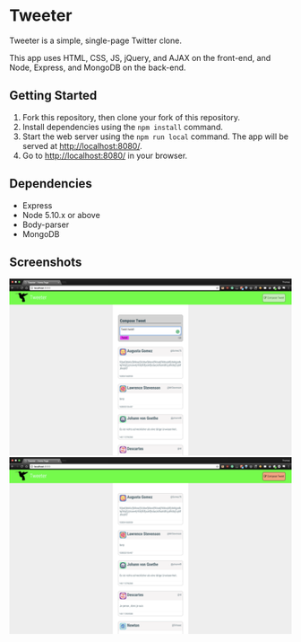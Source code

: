 # Tweeter

Tweeter is a simple, single-page Twitter clone.

This app uses HTML, CSS, JS, jQuery, and AJAX on the front-end, and Node, Express, and MongoDB on the back-end.

## Getting Started

1. Fork this repository, then clone your fork of this repository.
2. Install dependencies using the `npm install` command.
3. Start the web server using the `npm run local` command. The app will be served at <http://localhost:8080/>.
4. Go to <http://localhost:8080/> in your browser.

## Dependencies

- Express
- Node 5.10.x or above
- Body-parser
- MongoDB

## Screenshots

![Screenshot of tweet compose box"](https://github.com/nicholmen/tweeter/blob/master/docs/tweet-box.png?raw=true)
!["Screenshot of tweets"](https://github.com/nicholmen/tweeter/blob/master/docs/tweets.png?raw=true)

